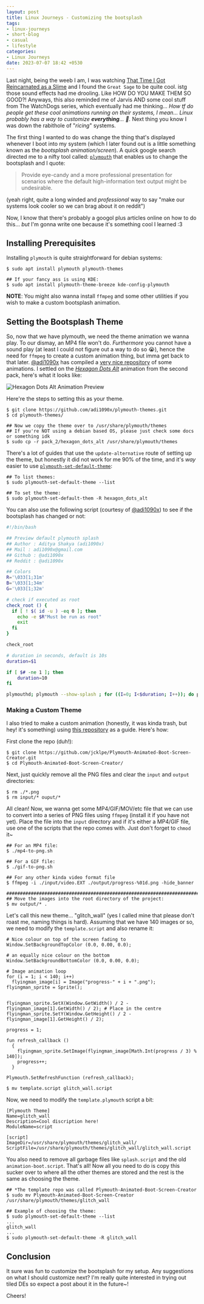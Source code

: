 ```yaml
---
layout: post
title: Linux Journeys - Customizing the bootsplash
tags:
- linux-journeys
- short-blog
- casual
- lifestyle
categories:
- Linux Journeys
date: 2023-07-07 18:42 +0530
---
```

Last night, being the weeb I am, I was watching [That Time I Got Reincarnated as a Slime](https://tensura.fandom.com/wiki/Tensei_Shitara_Slime_Datta_Ken_Wiki) and I found the `Great Sage` to be quite cool. istg those sound effects had me drooling. Like HOW DO YOU MAKE THEM SO GOOD?! Anyways, this also reminded me of Jarvis AND some cool stuff from The WatchDogs series, which eventually had me thinking... _How tf do people get these cool animations running on their systems, I mean... Linux probably has a way to customize **everything**... :thinking:._ Next thing you know I was down the rabithole of "_ricing_" systems. 

The first thing I wanted to do was change the thing that's displayed whenever I boot into my system (which I later found out is a little something known as the _bootsplash animation/screen_). A quick google search directed me to a nifty tool called: [`plymouth`](https://wiki.debian.org/plymouth) that enables us to change the bootsplash and I quote:
> Provide eye-candy and a more professional presentation for scenarios where the default high-information text output might be undesirable.

(yeah right, quite a long winded and _professional_ way to say "make our systems look cooler so we can brag about it on reddit")

Now, I know that there's probably a googol plus articles online on how to do this... _but_ I'm gonna write one because it's something cool I learned :3

## Installing Prerequisites
 
Installing `plymouth` is quite straightforward for debian systems:

```shell-session
$ sudo apt install plymouth plymouth-themes

## If your fancy ass is using KDE:
$ sudo apt install plymouth-theme-breeze kde-config-plymouth
```

**NOTE**: You might also wanna install `ffmpeg` and some other utilities if you wish to make a custom bootsplash animation. 

## Setting the Bootsplash Theme

So, now that we have plymouth, we need the theme animation we wanna play. To our dismay, an MP4 file won't do. _Furthermore_ you cannot have a sound play (at least I could not figure out a way to do so :sob:), hence the need for `ffmpeg` to create a custom animation thing, but imma get back to that later. [@adi1090x](https://github.com/adi1090x) has compiled a [very nice repository](https://github.com/adi1090x/plymouth-themes) of some animations. I settled on the [_Hexagon Dots Alt_](https://github.com/adi1090x/plymouth-themes/tree/master/pack_2/hexagon_dots_alt) animation from the second pack, here's what it looks like:

![Hexagon Dots Alt Animation Preview](/assets/gifs/hexagon_dots_alt.gif)

Here're the steps to setting this as your theme.
```shell-session
$ git clone https://github.com/adi1090x/plymouth-themes.git
$ cd plymouth-themes/

## Now we copy the theme over to /usr/share/plymouth/themes
## If you're NOT using a debian based OS, please just check some docs or something idk
$ sudo cp -r pack_2/hexagon_dots_alt /usr/share/plymouth/themes
```
There's a lot of guides that use the `update-alternative` route of setting up the theme, but honestly it did not work for me 90% of the time, and it's _way_ easier to use [`plymouth-set-default-theme`](https://manpages.org/plymouth-set-default-theme):
```shell-session
## To list themes:
$ sudo plymouth-set-default-theme --list

## To set the theme:
$ sudo plymouth-set-default-them -R hexagon_dots_alt
```

You can also use the following script (courtesy of [@adi1090x](https://github.com/adi1090x)) to see if the bootsplash has changed or not:
```bash
#!/bin/bash

## Preview default plymouth splash
## Author : Aditya Shakya (adi1090x)
## Mail : adi1090x@gmail.com
## Github : @adi1090x
## Reddit : @adi1090x

## Colors
R='\033[1;31m'
B='\033[1;34m'
G='\033[1;32m'

# check if executed as root
check_root () {
  if [ ! $( id -u ) -eq 0 ]; then
    echo -e $R"Must be run as root"
    exit
  fi
}

check_root

# duration in seconds, default is 10s
duration=$1

if [ $# -ne 1 ]; then
	duration=10
fi

plymouthd; plymouth --show-splash ; for ((I=0; I<$duration; I++)); do plymouth --update=test$I ; sleep 1; done; plymouth quit
```

### Making a Custom Theme

I also tried to make a custom animation (honestly, it was kinda trash, but hey! it's something) using [this repository](https://github.com/jcklpe/Plymouth-Animated-Boot-Screen-Creator) as a guide. Here's how:

First clone the repo (duh!):
```shell-session
$ git clone https://github.com/jcklpe/Plymouth-Animated-Boot-Screen-Creator.git
$ cd Plymouth-Animated-Boot-Screen-Creator/
```

Next, just quickly remove all the PNG files and clear the `input` and `output` directories:
```shell-session
$ rm ./*.png
$ rm input/* ouput/*
```

All clean! Now, we wanna get some MP4/GIF/MOV/etc file that we can use to convert into a series of PNG files using `ffmpeg` (install it if you have not yet). Place the file into the `input` directory and if it's either a MP4/GIF file, use one of the scripts that the repo comes with. Just don't forget to `chmod` it~

```shell-session
## For an MP4 file:
$ ./mp4-to-png.sh

## For a GIF file:
$ ./gif-to-png.sh

## For any other kinda video format file
$ ffmpeg -i ./input/video.EXT ./output/progress-%01d.png -hide_banner

##########################################################################
## Move the images into the root directory of the project:
$ mv output/* .
```

Let's call this new theme... "glitch\_wall" (yes I called mine that please don't roast me, naming things is hard). Assuming that we have 140 images or so, we need to modify the `template.script` and also rename it:

```script
# Nice colour on top of the screen fading to
Window.SetBackgroundTopColor (0.0, 0.00, 0.0);

# an equally nice colour on the bottom
Window.SetBackgroundBottomColor (0.0, 0.00, 0.0);

# Image animation loop
for (i = 1; i < 140; i++)
  flyingman_image[i] = Image("progress-" + i + ".png");
flyingman_sprite = Sprite();


flyingman_sprite.SetX(Window.GetWidth() / 2 - flyingman_image[1].GetWidth() / 2); # Place in the centre
flyingman_sprite.SetY(Window.GetHeight() / 2 - flyingman_image[1].GetHeight() / 2);

progress = 1;

fun refresh_callback ()
  {
    flyingman_sprite.SetImage(flyingman_image[Math.Int(progress / 3) % 140]);
    progress++;
  }
  
Plymouth.SetRefreshFunction (refresh_callback);
```

```shell-session
$ mv template.script glitch_wall.script
```

Now, we need to modify the `template.plymouth` script a bit:
```script
[Plymouth Theme]
Name=glitch_wall
Description=Cool discription here!
ModuleName=script

[script]
ImageDir=/usr/share/plymouth/themes/glitch_wall/
ScriptFile=/usr/share/plymouth/themes/glitch_wall/glitch_wall.script
```

You also need to remove all garbage files like `splash.script` and the old `animation-boot.script`.
That's all! Now all you need to do is copy this sucker over to where all the other themes are stored and the rest is the same as choosing the theme. 

```shell-session
## *The template repo was called Plymouth-Animated-Boot-Screen-Creator
$ sudo mv Plymouth-Animated-Boot-Screen-Creator /usr/share/plymouth/themes/glitch_wall

## Example of choosing the theme:
$ sudo plymouth-set-default-theme --list
...
glitch_wall
...
$ sudo plymouth-set-default-theme -R glitch_wall
```

## Conclusion

It sure was fun to customize the bootsplash for my setup. Any suggestions on what I should customize next? I'm really quite interested in trying out tiled DEs so expect a post about it in the future~!

Cheers!
